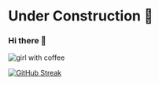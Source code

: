 # Under Construction 🔨

### Hi there 👋


![girl with coffee](https://media.giphy.com/media/iDvCzaRjNV61J5jtc0/giphy.gif)

[![GitHub Streak](https://streak-stats.demolab.com?user=jennisung&theme=sunset-gradient)](https://git.io/streak-stats)







<!-- ![Your Username's GitHub stats](https://github-readme-stats.vercel.app/api?username=jennisung&show_icons=true&theme=dark&bg_color=000000&title_color=ffffff&text_color=ffffff&icon_color=2234AE)
 -->
